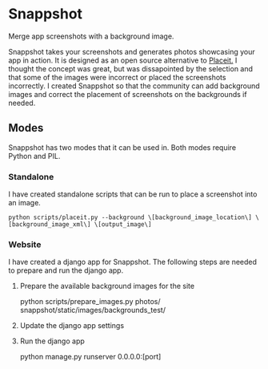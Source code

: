 # Snappshot

Merge app screenshots with a background image.

Snappshot takes your screenshots and generates photos showcasing your app in action. It is designed as an open source alternative to [Placeit.](http://placeit.breezi.com/) I thought the concept was great, but was dissapointed by the selection and that some of the images were incorrect or placed the screenshots incorrectly. I created Snappshot so that the community can add background images and correct the placement of screenshots on the backgrounds if needed.


## Modes
Snappshot has two modes that it can be used in. Both modes require Python and PIL.

### Standalone
I have created standalone scripts that can be run to place a screenshot into an image.

	python scripts/placeit.py --background \[background_image_location\] \[background_image_xml\] \[output_image\]

### Website
I have created a django app for Snappshot. The following steps are needed to prepare and run the django app.
1. Prepare the available background images for the site

	python scripts/prepare_images.py photos/ snappshot/static/images/backgrounds_test/
2. Update the django app settings
3. Run the django app

	python manage.py runserver 0.0.0.0:\[port\]